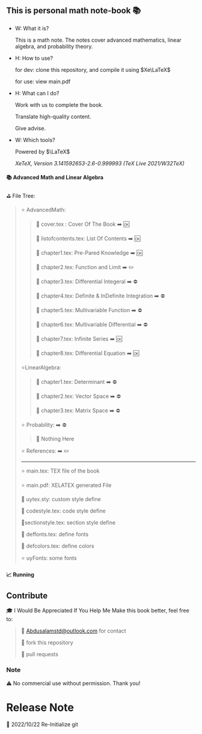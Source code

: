 

## This is personal math note-book :books:

* W: What it is?

  This is a math note. The notes cover advanced mathematics, linear algebra, and probability theory.

* H: How to use?

  for dev: clone this repository, and compile it using $Xe\LaTeX$ 

  for use: view main.pdf

* H: What can I do?

  Work with us to complete the book.

  Translate high-quality content.

  Give advise.

* W: Which tools?

  Powered by $\LaTeX$ 

  *XeTeX, Version 3.141592653-2.6-0.999993 (TeX Live 2021/W32TeX)*

####  :books: Advanced Math and Linear Algebra

:golf: ​File Tree:

> :star: ​AdvancedMath:
>
> > :red_circle: ​cover.tex : Cover Of The Book                                        :arrow_right: :ok:
> >
> > :red_circle: listofcontents.tex: List Of Contents                               :arrow_right: :ok:
> >
> >  :watermelon: chapter1.tex: Pre-Pared Knowledge                              :arrow_right: :ok:
> >
> > :watermelon: chapter2.tex: Function and Limit                                   :arrow_right: :pencil2:
> >
> > :watermelon: chapter3.tex: Differential Integeral                               :arrow_right: :no_entry:
> >
> > :watermelon: chapter4.tex: Definite & InDefinite Integration           :arrow_right: :no_entry:
> >
> > :watermelon: chapter5.tex: Multivariable Function                            :arrow_right: :no_entry:
> >
> > :watermelon: chapter6.tex: Multivariable Differential                        :arrow_right: :no_entry:
> >
> > :watermelon: chapter7.tex: Infinite Series                                            :arrow_right: :ok:
> >
> > :watermelon: chapter8.tex: Differential Equation                               :arrow_right: :ok:
>
> :star:LinearAlgebra:
>
> > :watermelon:  chapter1.tex: Determinant                                           :arrow_right: :no_entry:
> >
> > :watermelon: chapter2.tex: Vector Space                                            :arrow_right: :no_entry:
> >
> > :watermelon: chapter3.tex: Matrix Space                                            :arrow_right: :no_entry:
>
> :star: Probability:                                                                            :arrow_right: :no_entry:
>
> > :watermelon: Nothing Here
>
> :star: References:                                                                           :arrow_right: :pencil2:
>
> ----
>
> :star: ​main.tex: TEX file of the book
>
> :star: main.pdf: XELATEX generated File
>
> :red_circle: ​uytex.sty: custom style define
>
> :red_circle: ​codestyle.tex: code style define
>
> :red_circle: ​sectionstyle.tex: section style define
>
> :red_circle: ​deffonts.tex: define fonts
>
> :red_circle: ​defcolors.tex: define colors
>
> :star: ​uyFonts: some fonts
>

#### :chart_with_upwards_trend: Running​

## Contribute

:mortar_board: ​I Would Be Appreciated If You Help Me Make this book better, feel free to:

> :email: Abdusalamstd@outlook.com​ for contact
>
> :fork_and_knife: fork this repository
>
> :bookmark_tabs: pull requests

### Note

:warning: No commercial use without permission. Thank you!

# Release Note

:notebook: 2022/10/22 Re-Initialize git

